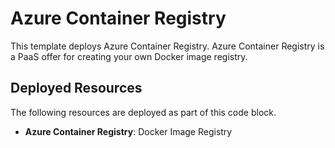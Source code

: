 # Azure Container Registry

This template deploys Azure Container Registry. 
Azure Container Registry is a PaaS offer for creating your own Docker image registry.

## Deployed Resources

The following resources are deployed as part of this code block.

+ **Azure Container Registry**: Docker Image Registry
